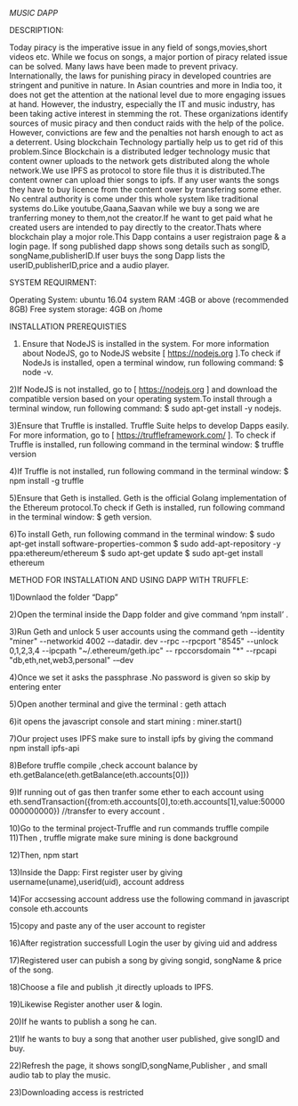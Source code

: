 *MUSIC  DAPP*


DESCRIPTION:

Today piracy is the imperative issue in any field of songs,movies,short videos etc. While we focus on songs, a major portion of piracy related issue can be solved. Many laws have been made to prevent privacy. Internationally, the laws for punishing piracy in developed countries are stringent and punitive in nature. In Asian countries and more in India too, it does not get the attention at the national level due to more engaging issues at hand. However, the industry, especially the IT and music industry, has been taking active interest in stemming the rot. These organizations identify sources of music piracy and then conduct raids with the help of the police. However, convictions are few and the penalties not harsh enough to act as a deterrent.
Using blockchain Technology partially help us to get rid of this problem.Since Blockchain is a distributed ledger technology music that content owner uploads to the network gets distributed along the whole network.We use IPFS as protocol to store file thus it is distributed.The content owner can upload thier songs to ipfs. If any user wants the songs they have to buy licence from the content ower by transfering some ether. No central authority is come under this whole system like traditional systems do.Like youtube,Gaana,Saavan while we buy a song we are tranferring money to them,not the creator.If he want to get paid what he created users are intended to pay directly to the creator.Thats where blockchain play a mojor role.This Dapp contains a user registraion page & a login page. If song published dapp shows song details such as songID, songName,publisherID.If user buys the song Dapp lists the userID,publisherID,price and a audio player.

SYSTEM REQUIRMENT:

Operating System: ubuntu 16.04
system RAM :4GB or above (recommended 8GB)
Free system storage: 4GB on  /home

INSTALLATION PREREQUISTIES

1) Ensure that NodeJS is installed in the system. For more information about NodeJS, go to NodeJS website [ https://nodejs.org ].To check       if     NodeJs is installed, open a terminal window, run following command: $ node -v.

2)If NodeJS is not installed, go to [ https://nodejs.org ] and download the compatible version based on your operating system.To install    	through a terminal window, run following command:   $ sudo apt-get install -y nodejs.

3)Ensure that Truffle is installed. Truffle Suite helps to develop Dapps easily. For more information, go to [ https://truffleframework.com/ ].
To check if Truffle is installed, run following command in the terminal window:   $ truffle version

4)If Truffle is not installed, run following command in the terminal window:  $ npm install -g truffle

5)Ensure that Geth is installed. Geth is the official Golang implementation of the Ethereum protocol.To check if Geth is installed, run following command in the terminal window:    $ geth version.

6)To install Geth, run following command in the terminal window:
   $ sudo apt-get install software-properties-common
   $ sudo add-apt-repository -y ppa:ethereum/ethereum
   $ sudo apt-get update
   $ sudo apt-get install ethereum

METHOD FOR INSTALLATION AND USING DAPP WITH TRUFFLE:

1)Downlaod the folder “Dapp”

2)Open the terminal inside the Dapp folder and give command ‘npm install’ .

3)Run Geth and unlock  5 user accounts using the command 
      geth --identity "miner" --networkid 4002 --datadir. dev --rpc --rpcport "8545" --unlock 0,1,2,3,4 --ipcpath "~/.ethereum/geth.ipc" --  rpccorsdomain "*" --rpcapi "db,eth,net,web3,personal" -–dev

4)Once we set it asks the passphrase .No password is given so skip by entering enter 

5)Open another terminal and give the terminal : geth attach

6)it opens the javascript console and start mining : miner.start()

7)Our project uses IPFS make sure to install ipfs by giving  the command
             npm install ipfs-api

8)Before truffle compile ,check account balance by eth.getBalance(eth.getBalance(eth.accounts[0]))

9)If running out of gas then tranfer some ether to each account using 
eth.sendTransaction({from:eth.accounts[0],to:eth.accounts[1],value:50000000000000})      //transfer to every account .

10)Go to the terminal project-Truffle and run commands 
            truffle compile
11)Then ,
             truffle migrate 
  make sure mining is done background

12)Then,
         npm start

13)Inside the Dapp:
   First register user by giving username(uname),userid(uid), account address

14)For accsessing account address use the following command in javascript console
           eth.accounts

15)copy and paste any of the user account to register

16)After registration successfull Login the user by giving uid and address

17)Registered user can pubish a song by giving songid, songName & price of the song.

18)Choose a file and publish ,it directly uploads to IPFS.

19)Likewise Register another user & login.

20)If he wants to publish a song he can.

21)If he wants to buy a song that another user published, give songID and buy.

22)Refresh the page, it shows songID,songName,Publisher , and small audio tab to play the music.

23)Downloading access is restricted
 	






